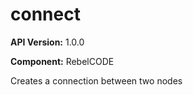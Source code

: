# connect

**API Version:** 1.0.0

**Component:** RebelCODE

Creates a connection between two nodes

